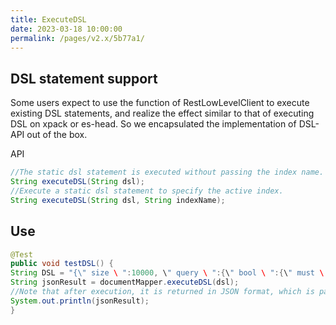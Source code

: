 ```yaml
---
title: ExecuteDSL
date: 2023-03-18 10:00:00
permalink: /pages/v2.x/5b77a1/
---
```

## DSL statement support
Some users expect to use the function of RestLowLevelClient to execute existing DSL statements, and realize the effect similar to that of executing DSL on xpack or es-head.
So we encapsulated the implementation of DSL-API out of the box.

API
```java
//The static dsl statement is executed without passing the index name. By default, it is the index corresponding to the current mapper.
String executeDSL(String dsl);
//Execute a static dsl statement to specify the active index.
String executeDSL(String dsl, String indexName);
```
## Use

```java
@Test
public void testDSL() {
String DSL = "{\" size \ ":10000, \" query \ ":{\" bool \ ":{\" must \ ":[{\" $ TERM \ ":{\" title. keyword \ ":{\" value. "adjust_pure_negative\":true,\"boost\":1.0}}\"track_total_hits\":2147483647}";
String jsonResult = documentMapper.executeDSL(dsl);
//Note that after execution, it is returned in JSON format, which is parsed by the user as required.
System.out.println(jsonResult);
}
```